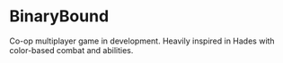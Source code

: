 # BinaryBound
Co-op multiplayer game in development. Heavily inspired in Hades with color-based combat and abilities.

